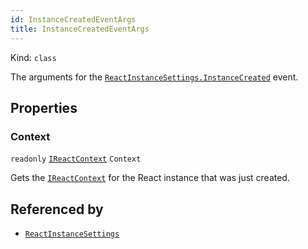 ```yaml
---
id: InstanceCreatedEventArgs
title: InstanceCreatedEventArgs
---
```


Kind: `class`



The arguments for the [`ReactInstanceSettings.InstanceCreated`](ReactInstanceSettings#instancecreated) event.

## Properties
### Context
`readonly`  [`IReactContext`](IReactContext) `Context`

Gets the [`IReactContext`](IReactContext) for the React instance that was just created.






## Referenced by
- [`ReactInstanceSettings`](ReactInstanceSettings)
